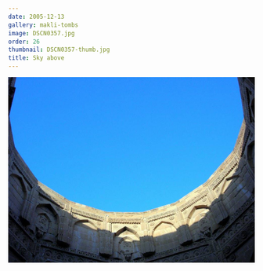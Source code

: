 ```yaml
---
date: 2005-12-13
gallery: makli-tombs
image: DSCN0357.jpg
order: 26
thumbnail: DSCN0357-thumb.jpg
title: Sky above
---
```


![Sky above](./DSCN0357.jpg)